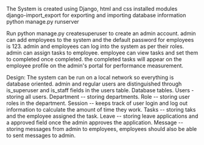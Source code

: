 The System is created using Django, html and css
installed modules django-import_export for exporting and importing database information
python manage.py runserver

Run python manage.py createsuperuser to create an admin account.
admin can add employees to the system and the default password for employees is 123.
admin and employees can log into the system as per their roles.
admin can assign tasks to employee.
employee can view tasks and set them to completed once completed.
the completed tasks will appear on the employee profile on the admin's portal for performance measurement.

Design:
The system can be run on a local network so everything is database oriented.
admin and regular users are distinguished through is_superuser and is_staff fields in the users table.
Database tables.
Users - storing all users.
Department -- storing departments.
Role -- storing user roles in the department.
Session -- keeps track of user login and log out information to calculate the amount of time they work.
Tasks -- storing taks and the employee assigned the task.
Leave -- storing leave applications and a approved field once the admin approves the application.
Message -- storing messages from admin to employees, employees should also be able to sent messages to admin.

